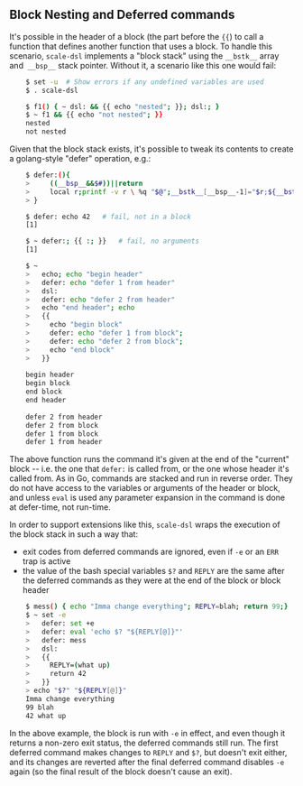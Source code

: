 ## Block Nesting and Deferred commands

It's possible in the header of a block (the part before the `{{`) to call a function that defines another function that uses a block.  To handle this scenario, `scale-dsl` implements a "block stack" using the `__bstk__` array and` __bsp__` stack pointer.  Without it, a scenario like this one would fail:

~~~sh
    $ set -u  # Show errors if any undefined variables are used
    $ . scale-dsl

    $ f1() { ~ dsl: && {{ echo "nested"; }}; dsl:; }
    $ ~ f1 && {{ echo "not nested"; }}
    nested
    not nested
~~~

Given that the block stack exists, it's possible to tweak its contents to create a golang-style "defer" operation, e.g.:

~~~sh
    $ defer:(){
    >     ((__bsp__&&$#))||return
    >     local r;printf -v r \ %q "$@";__bstk__[__bsp__-1]="$r;${__bstk__[__bsp__-1]}"
    > }

    $ defer: echo 42   # fail, not in a block
    [1]

    $ ~ defer:; {{ :; }}   # fail, no arguments
    [1]

    $ ~
    >   echo; echo "begin header"
    >   defer: echo "defer 1 from header"
    >   dsl:
    >   defer: echo "defer 2 from header"
    >   echo "end header"; echo
    >   {{
    >     echo "begin block"
    >     defer: echo "defer 1 from block";
    >     defer: echo "defer 2 from block";
    >     echo "end block"
    >   }}
    
    begin header
    begin block
    end block
    end header
    
    defer 2 from header
    defer 2 from block
    defer 1 from block
    defer 1 from header
~~~

The above function runs the command it's given at the end of the "current" block -- i.e. the one that `defer:` is called from, or the one whose header it's called from.  As in Go, commands are stacked and run in reverse order.  They do not have access to the variables or arguments of the header or block, and unless `eval` is used any parameter expansion in the command is done at defer-time, not run-time.

In order to support extensions like this, `scale-dsl` wraps the execution of the block stack in such a way that:

* exit codes from deferred commands are ignored, even if `-e` or an `ERR` trap is active
* the value of the bash special variables  `$?` and `REPLY` are the same after the deferred commands as they were at the end of the block or block header

~~~sh
    $ mess() { echo "Imma change everything"; REPLY=blah; return 99;}
    $ ~ set -e
    >   defer: set +e
    >   defer: eval 'echo $? "${REPLY[@]}"'
    >   defer: mess
    >   dsl:
    >   {{
    >     REPLY=(what up)
    >     return 42
    >   }}
    > echo "$?" "${REPLY[@]}"
    Imma change everything
    99 blah
    42 what up
~~~

In the above example, the block is run with `-e` in effect, and even though it returns a non-zero exit status, the deferred commands still run.  The first deferred command makes changes to `REPLY` and `$?`, but doesn't exit either, and its changes are reverted after the final deferred command disables `-e` again (so the final result of the block doesn't cause an exit).